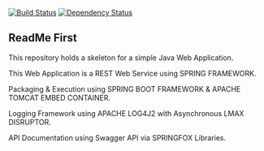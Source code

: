 
[![Build Status](https://travis-ci.org/MelvinsLabs/skeleton-java-webapp.svg)](https://travis-ci.org/MelvinsLabs/skeleton-java-webapp)
[![Dependency Status](https://www.versioneye.com/user/projects/56640e86f376cc002c000c07/badge.svg?style=flat)](https://www.versioneye.com/user/projects/56640e86f376cc002c000c07)

## ReadMe First

This repository holds a skeleton for a simple Java Web Application.

This Web Application is a REST Web Service using SPRING FRAMEWORK.

Packaging & Execution using SPRING BOOT FRAMEWORK & APACHE TOMCAT EMBED CONTAINER.

Logging Framework using APACHE LOG4J2 with Asynchronous LMAX DISRUPTOR.

API Documentation using Swagger API via SPRINGFOX Libraries.
